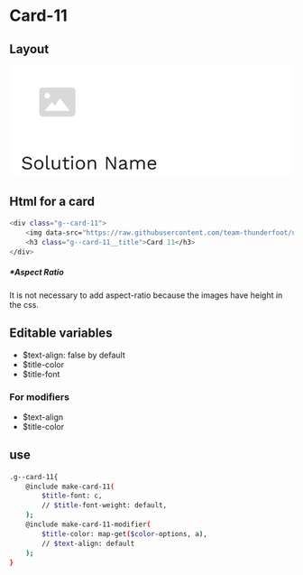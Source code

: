 # Card-11

## Layout

![alt text][card-11]

[card-11]: /src/img/global-components/card/card-11.png

## Html for a card

```sh
<div class="g--card-11">
    <img data-src="https://raw.githubusercontent.com/team-thunderfoot/ui/main/src/img/global-components/card/card-img-placeholder.png" src="/src/img/global-components/placeholder.jpg" alt="placeholder" class="g--card-11__media g--lazy-01">
    <h3 class="g--card-11__title">Card 11</h3>
</div>
```

##### \*Aspect Ratio

It is not necessary to add aspect-ratio because the images have height in the css.

## Editable variables

- $text-align: false by default
- $title-color
- $title-font

### For modifiers

- $text-align
- $title-color

## use

```sh
.g--card-11{
    @include make-card-11(
        $title-font: c,
        // $title-font-weight: default,
    );
    @include make-card-11-modifier(
        $title-color: map-get($color-options, a),
        // $text-align: default
    );
}
```
